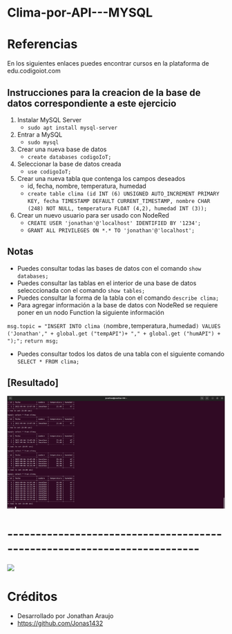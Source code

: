 # Clima-por-API---MYSQL

# Referencias 

En los siguientes enlaces puedes encontrar cursos en la plataforma de edu.codigoiot.com 

## Instrucciones para la creacion de la base de datos correspondiente a este ejercicio

1. Instalar MySQL Server
    - `sudo apt install mysql-server`
2. Entrar a MySQL
    - `sudo mysql`
3. Crear una nueva base de datos
    - `create databases codigoIoT;`
4. Seleccionar la base de datos creada
    - `use codigoIoT;`
5. Crear una nueva tabla que contenga los campos deseados
    - id, fecha, nombre, temperatura, humedad
    - `create table clima (id INT (6) UNSIGNED AUTO_INCREMENT PRIMARY KEY, fecha TIMESTAMP DEFAULT CURRENT_TIMESTAMP, nombre CHAR (248) NOT NULL, temperatura FLOAT (4,2), humedad INT (3));`
6. Crear un nuevo usuario para ser usado con NodeRed
    - `CREATE USER 'jonathan'@'localhost' IDENTIFIED BY '1234';`
    - `GRANT ALL PRIVILEGES ON *.* TO 'jonathan'@'localhost';`



## Notas

- Puedes consultar todas las bases de datos con el comando `show databases;`
- Puedes consultar las tablas en el interior de una base de datos selecccionada con el comando `show tables;`
- Puedes consultar la forma de la tabla con el comando `describe clima;`
- Para agregar información a la base de datos con NodeRed se requiere poner en un nodo Function la siguiente información

`msg.topic = "INSERT INTO clima (`nombre`,`temperatura`,`humedad`) VALUES ('Jonathan'," + global.get ("tempAPI")+ "," + global.get ("humAPI") + ");";`
`return msg;`

- Puedes consultar todos los datos de una tabla con el siguiente comando `SELECT * FROM clima;`

## [Resultado]

![](https://github.com/Jonas1432/Clima-por-API---MYSQL/blob/main/NodeRed-MYSQL.png)

# ------------------------------------------------------------------------

![](hhttps://github.com/Jonas1432/Clima-por-API---MYSQL/blob/main/ClimaAPI.png)

# Créditos

* Desarrollado por Jonathan Araujo
* https://github.com/Jonas1432

